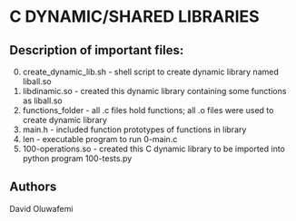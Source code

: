 # C DYNAMIC/SHARED LIBRARIES

## Description of important files:
0. create_dynamic_lib.sh - shell script to create dynamic library named liball.so
1. libdinamic.so - created this dynamic library containing some functions as liball.so
2. functions_folder - all .c files hold functions; all .o files were used to create dynamic library
3. main.h - included function prototypes of functions in library
4. len - executable program to run 0-main.c
5. 100-operations.so - created this C dynamic library to be imported into python program 100-tests.py

## Authors
David Oluwafemi
